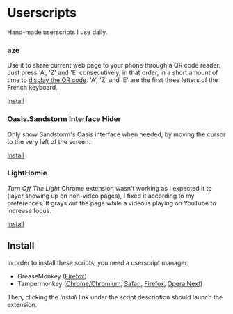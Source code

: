 # Userscripts
Hand-made userscripts I use daily.

### aze
Use it to share current web page to your phone through a QR code reader.
Just press 'A', 'Z' and 'E' consecutively, in that order, in a short amount of time to [display the QR code](https://davidshimjs.github.com/qrcodejs).
'A', 'Z' and 'E' are the first three letters of the French keyboard.

[Install](https://github.com/h0d/userscripts/raw/master/script.aze.user.js)

### Oasis.Sandstorm Interface Hider
Only show Sandstorm's Oasis interface when needed, by moving the cursor to the very left of the screen.

[Install](https://github.com/h0d/userscripts/raw/master/script.Oasis.Sandstorm_interface_hider.user.js)

### LightHomie
*Turn Off The Light* Chrome extension wasn't working as I expected it to (layer showing up on non-video pages), I fixed it according to my preferences.
It grays out the page while a video is playing on YouTube to increase focus.

[Install](https://github.com/h0d/userscripts/raw/master/script.LightHomie.user.js)

## Install
In order to install these scripts, you need a userscript manager:
- GreaseMonkey ([Firefox](https://addons.mozilla.org/en-US/firefox/addon/greasemonkey/))
- Tampermonkey ([Chrome/Chromium](https://tampermonkey.net/?ext=dhdg&browser=chrome), [Safari](https://tampermonkey.net/?ext=dhdg&browser=safari), [Firefox](https://tampermonkey.net/?ext=dhdg&browser=firefox), [Opera Next](https://tampermonkey.net/?ext=dhdg&browser=opera))

Then, clicking the *Install* link under the script description should launch the extension.
